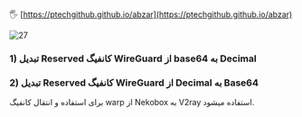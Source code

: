 
🖐 [https://ptechgithub.github.io/abzar](https://ptechgithub.github.io/abzar)
                
![27](https://raw.githubusercontent.com/Ptechgithub/configs/main/media/27.jpg)
### 1) تبدیل Reserved کانفیگ WireGuard از base64 به Decimal
### 2) تبدیل Reserved کانفیگ WireGuard از Decimal به Base64

برای استفاده و انتقال کانفیگ warp از Nekobox به V2ray استفاده میشود.
